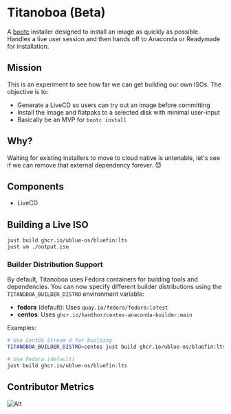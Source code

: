 # Titanoboa (Beta)

A [bootc](https://github.com/bootc-dev/bootc) installer designed to install an image as quickly as possible. Handles a live user session and then hands off to Anaconda or Readymade for installation. 

## Mission

This is an experiment to see how far we can get building our own ISOs. The objective is to:

- Generate a LiveCD so users can try out an image before committing
- Install the image and flatpaks to a selected disk with minimal user-input
- Basically be an MVP for `bootc install` 

## Why?

Waiting for existing installers to move to cloud native is untenable, let's see if we can remove that external dependency forever. 😈

## Components

- LiveCD

## Building a Live ISO

```bash
just build ghcr.io/ublue-os/bluefin:lts
just vm ./output.iso
```

### Builder Distribution Support

By default, Titanoboa uses Fedora containers for building tools and dependencies. You can now specify different builder distributions using the `TITANOBOA_BUILDER_DISTRO` environment variable:

- **fedora** (default): Uses `quay.io/fedora/fedora:latest`
- **centos**: Uses `ghcr.io/hanthor/centos-anaconda-builder:main`

Examples:
```bash
# Use CentOS Stream 9 for building
TITANOBOA_BUILDER_DISTRO=centos just build ghcr.io/ublue-os/bluefin:lts

# Use Fedora (default)
just build ghcr.io/ublue-os/bluefin:lts
```

## Contributor Metrics

![Alt](https://repobeats.axiom.co/api/embed/ab79f8a8b6ba6111cc7123cbbb8762864c76699f.svg "Repobeats analytics image")
